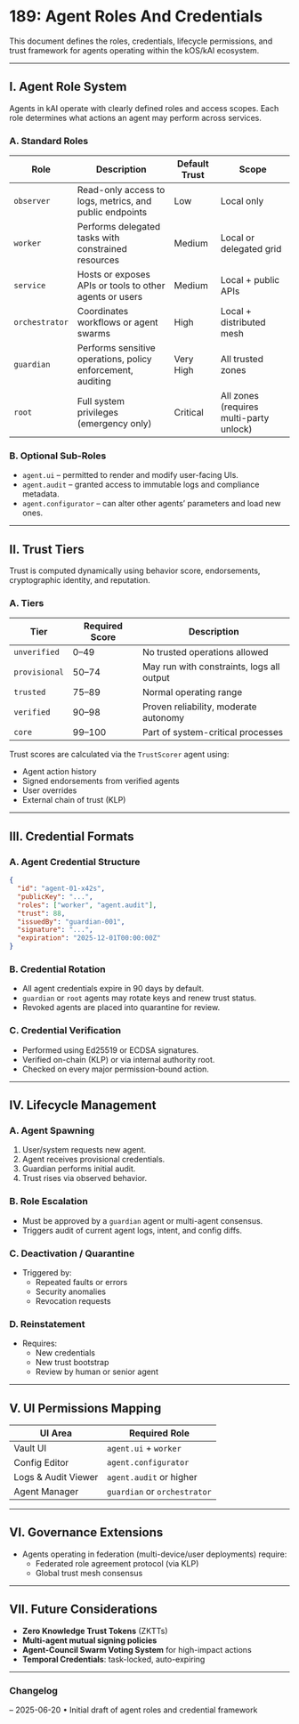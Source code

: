 # 189: Agent Roles And Credentials

This document defines the roles, credentials, lifecycle permissions, and trust framework for agents operating within the kOS/kAI ecosystem.

---

## I. Agent Role System

Agents in kAI operate with clearly defined roles and access scopes. Each role determines what actions an agent may perform across services.

### A. Standard Roles

| Role           | Description                                                 | Default Trust | Scope                                   |
| -------------- | ----------------------------------------------------------- | ------------- | --------------------------------------- |
| `observer`     | Read-only access to logs, metrics, and public endpoints     | Low           | Local only                              |
| `worker`       | Performs delegated tasks with constrained resources         | Medium        | Local or delegated grid                 |
| `service`      | Hosts or exposes APIs or tools to other agents or users     | Medium        | Local + public APIs                     |
| `orchestrator` | Coordinates workflows or agent swarms                       | High          | Local + distributed mesh                |
| `guardian`     | Performs sensitive operations, policy enforcement, auditing | Very High     | All trusted zones                       |
| `root`         | Full system privileges (emergency only)                     | Critical      | All zones (requires multi-party unlock) |

### B. Optional Sub-Roles

- `agent.ui` – permitted to render and modify user-facing UIs.
- `agent.audit` – granted access to immutable logs and compliance metadata.
- `agent.configurator` – can alter other agents’ parameters and load new ones.

---

## II. Trust Tiers

Trust is computed dynamically using behavior score, endorsements, cryptographic identity, and reputation.

### A. Tiers

| Tier          | Required Score | Description                               |
| ------------- | -------------- | ----------------------------------------- |
| `unverified`  | 0–49           | No trusted operations allowed             |
| `provisional` | 50–74          | May run with constraints, logs all output |
| `trusted`     | 75–89          | Normal operating range                    |
| `verified`    | 90–98          | Proven reliability, moderate autonomy     |
| `core`        | 99–100         | Part of system-critical processes         |

Trust scores are calculated via the `TrustScorer` agent using:

- Agent action history
- Signed endorsements from verified agents
- User overrides
- External chain of trust (KLP)

---

## III. Credential Formats

### A. Agent Credential Structure

```json
{
  "id": "agent-01-x42s",
  "publicKey": "...",
  "roles": ["worker", "agent.audit"],
  "trust": 88,
  "issuedBy": "guardian-001",
  "signature": "...",
  "expiration": "2025-12-01T00:00:00Z"
}
```

### B. Credential Rotation

- All agent credentials expire in 90 days by default.
- `guardian` or `root` agents may rotate keys and renew trust status.
- Revoked agents are placed into quarantine for review.

### C. Credential Verification

- Performed using Ed25519 or ECDSA signatures.
- Verified on-chain (KLP) or via internal authority root.
- Checked on every major permission-bound action.

---

## IV. Lifecycle Management

### A. Agent Spawning

1. User/system requests new agent.
2. Agent receives provisional credentials.
3. Guardian performs initial audit.
4. Trust rises via observed behavior.

### B. Role Escalation

- Must be approved by a `guardian` agent or multi-agent consensus.
- Triggers audit of current agent logs, intent, and config diffs.

### C. Deactivation / Quarantine

- Triggered by:
  - Repeated faults or errors
  - Security anomalies
  - Revocation requests

### D. Reinstatement

- Requires:
  - New credentials
  - New trust bootstrap
  - Review by human or senior agent

---

## V. UI Permissions Mapping

| UI Area             | Required Role                |
| ------------------- | ---------------------------- |
| Vault UI            | `agent.ui` + `worker`        |
| Config Editor       | `agent.configurator`         |
| Logs & Audit Viewer | `agent.audit` or higher      |
| Agent Manager       | `guardian` or `orchestrator` |

---

## VI. Governance Extensions

- Agents operating in federation (multi-device/user deployments) require:
  - Federated role agreement protocol (via KLP)
  - Global trust mesh consensus

---

## VII. Future Considerations

- **Zero Knowledge Trust Tokens** (ZKTTs)
- **Multi-agent mutual signing policies**
- **Agent-Council Swarm Voting System** for high-impact actions
- **Temporal Credentials**: task-locked, auto-expiring

---

### Changelog

– 2025-06-20 • Initial draft of agent roles and credential framework

